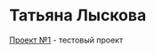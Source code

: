 # Татьяна Лыскова

[Проект №1](https://lyskova.github.io/lessons_12/ "тест проект") - тестовый проект
